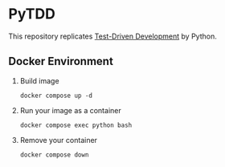 # PyTDD

This repository replicates [Test-Driven Development](https://www.ohmsha.co.jp/book/9784274217883/) by Python.

## Docker Environment

1. Build image

    `docker compose up -d`
2. Run your image as a container

    `docker compose exec python bash`

3. Remove your container

    `docker compose down`

